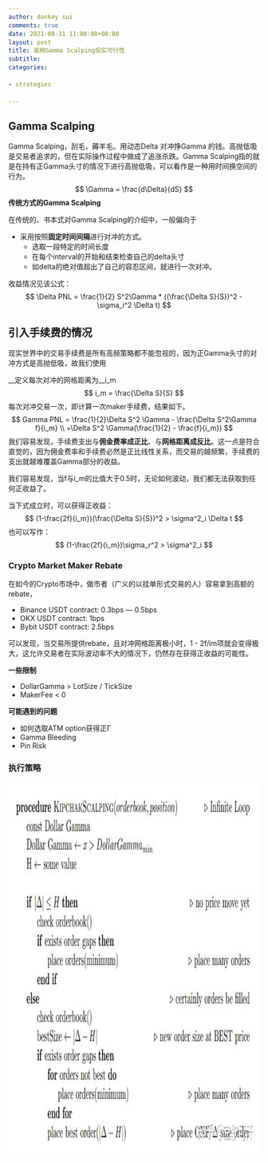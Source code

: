 ```yaml
---
author: donkey sui
comments: true
date: 2021-08-31 11:00:00+00:00
layout: post
title: 高频Gamma Scalping现实可行性
subtitle:
categories:

- strategies

---
```


## Gamma Scalping

Gamma Scalping，刮毛，薅羊毛。用动态Delta 对冲挣Gamma 的钱。高抛低吸是交易者追求的，但在实际操作过程中做成了追涨杀跌。Gamma Scalping指的就是在持有正Gamma头寸的情况下进行高抛低吸，可以看作是一种用时间换空间的行为。
$$
\Gamma = \frac{d\Delta}{dS}
$$
__传统方式的Gamma Scalping__

在传统的、书本式对Gamma Scalping的介绍中，一般偏向于

- 采用按照**固定时间间隔**进行对冲的方式。
  - 选取一段特定的时间长度
  - 在每个interval的开始和结束检查自己的delta头寸
  - 如delta的绝对值超出了自己的容忍区间，就进行一次对冲。

收益情况见该公式：
$$
\Delta PNL = \frac{1}{2} S^2\Gamma * ((\frac{\Delta S}{S})^2 - \sigma_i^2 \Delta t)
$$


## 引入手续费的情况

现实世界中的交易手续费是所有高频策略都不能忽视的，因为正Gamma头寸的对冲方式是高抛低吸，故我们使用

__定义每次对冲的网格距离为__i_m
$$
i_m = \frac{\Delta S}{S}
$$
每次对冲交易一次，即计算一次maker手续费，结果如下。
$$
Gamma PNL = \frac{1}{2}\Delta S^2 \Gamma - \frac{\Delta S^2\Gamma f}{i_m} \\ =\Delta S^2 \Gamma(\frac{1}{2} - \frac{f}{i_m})
$$
我们容易发现，手续费支出与**佣金费率成正比**、与**网格距离成反比**。这一点是符合直觉的，因为佣金费率和手续费必然是正比线性关系，而交易的越频繁，手续费的支出就越难覆盖Gamma部分的收益。

我们容易发现，当f与i_m的比值大于0.5时，无论如何波动，我们都无法获取到任何正收益了。

当下式成立时，可以获得正收益：
$$
(1-\frac{2f}{i_m})(\frac{\Delta S}{S})^2 > \sigma^2_i \Delta t
$$
也可以写作：
$$
(1-\frac{2f}{i_m})\sigma_r^2 > \sigma^2_i
$$

### Crypto Market Maker Rebate

在如今的Crypto市场中，做市者（广义的以挂单形式交易的人）容易拿到高额的rebate，

- Binance USDT contract: 0.3bps  — 0.5bps
- OKX USDT contract: 1bps
- Bybit USDT contract: 2.5bps

可以发现，当交易所提供rebate，且对冲网格距离极小时，1 - 2f/im项就会变得极大，这允许交易者在实际波动率不大的情况下，仍然存在获得正收益的可能性。

__一些限制__

- DollarGamma > LotSize / TickSize
- MakerFee < 0

__可能遇到的问题__

- 如何选取ATM option获得正Γ
- Gamma Bleeding
- Pin Risk

### 执行策略

<img src="/assets/2021-08-31/trading_pesudo.jpg" width="800" height="750" />